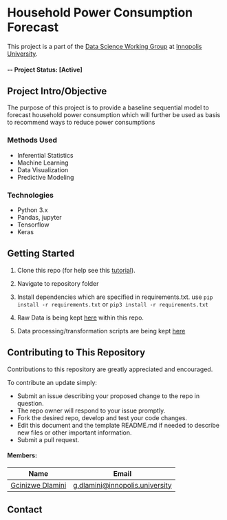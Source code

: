 # Household Power Consumption Forecast
This project is a part of the [Data Science Working Group](http://datascience.codeforsanfrancisco.org) at [Innopolis University](http://www.google.com).

#### -- Project Status: [Active]

## Project Intro/Objective
The purpose of this project is to provide a baseline sequential model to forecast household power consumption which will further be used as basis to recommend ways to reduce power consumptions


### Methods Used
* Inferential Statistics
* Machine Learning
* Data Visualization
* Predictive Modeling

### Technologies
* Python 3.x
* Pandas, jupyter
* Tensorflow
* Keras


## Getting Started

1. Clone this repo (for help see this [tutorial](https://help.github.com/articles/cloning-a-repository/)).
1. Navigate to repository folder
1. Install dependencies which are specified in requirements.txt. use `pip install -r requirements.txt` or `pip3 install -r requirements.txt`
1. Raw Data is being kept [here](Dataset) within this repo.

1. Data processing/transformation scripts are being kept [here](src)

## Contributing to This Repository
Contributions to this repository are greatly appreciated and encouraged.

To contribute an update simply:
* Submit an issue describing your proposed change to the repo in question.
* The repo owner will respond to your issue promptly.
* Fork the desired repo, develop and test your code changes.
* Edit this document and the template README.md if needed to describe new files or other important information.
* Submit a pull request.

#### Members:

|Name     |  Email  |
|---------|-----------------|
|[Gcinizwe Dlamini](https://github.com/Gci04)| g.dlamini@innopolis.university       |


## Contact
